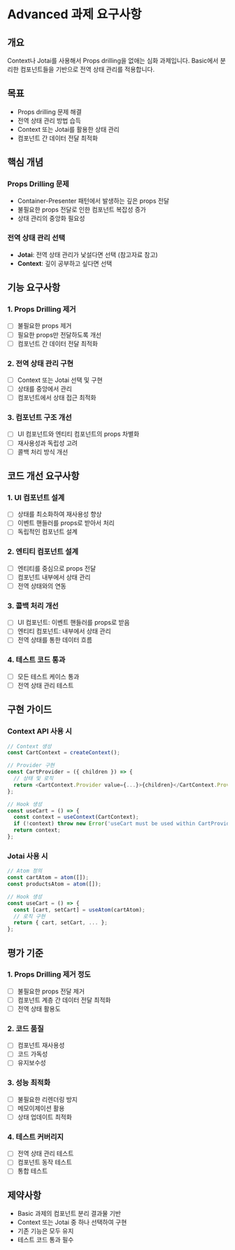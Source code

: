 # Advanced 과제 요구사항

## 개요

Context나 Jotai를 사용해서 Props drilling을 없애는 심화 과제입니다. Basic에서 분리한 컴포넌트들을 기반으로 전역 상태 관리를 적용합니다.

## 목표

- Props drilling 문제 해결
- 전역 상태 관리 방법 습득
- Context 또는 Jotai를 활용한 상태 관리
- 컴포넌트 간 데이터 전달 최적화

## 핵심 개념

### Props Drilling 문제

- Container-Presenter 패턴에서 발생하는 깊은 props 전달
- 불필요한 props 전달로 인한 컴포넌트 복잡성 증가
- 상태 관리의 중앙화 필요성

### 전역 상태 관리 선택

- **Jotai**: 전역 상태 관리가 낯설다면 선택 (참고자료 참고)
- **Context**: 깊이 공부하고 싶다면 선택

## 기능 요구사항

### 1. Props Drilling 제거

- [ ] 불필요한 props 제거
- [ ] 필요한 props만 전달하도록 개선
- [ ] 컴포넌트 간 데이터 전달 최적화

### 2. 전역 상태 관리 구현

- [ ] Context 또는 Jotai 선택 및 구현
- [ ] 상태를 중앙에서 관리
- [ ] 컴포넌트에서 상태 접근 최적화

### 3. 컴포넌트 구조 개선

- [ ] UI 컴포넌트와 엔티티 컴포넌트의 props 차별화
- [ ] 재사용성과 독립성 고려
- [ ] 콜백 처리 방식 개선

## 코드 개선 요구사항

### 1. UI 컴포넌트 설계

- [ ] 상태를 최소화하여 재사용성 향상
- [ ] 이벤트 핸들러를 props로 받아서 처리
- [ ] 독립적인 컴포넌트 설계

### 2. 엔티티 컴포넌트 설계

- [ ] 엔티티를 중심으로 props 전달
- [ ] 컴포넌트 내부에서 상태 관리
- [ ] 전역 상태와의 연동

### 3. 콜백 처리 개선

- [ ] UI 컴포넌트: 이벤트 핸들러를 props로 받음
- [ ] 엔티티 컴포넌트: 내부에서 상태 관리
- [ ] 전역 상태를 통한 데이터 흐름

### 4. 테스트 코드 통과

- [ ] 모든 테스트 케이스 통과
- [ ] 전역 상태 관리 테스트

## 구현 가이드

### Context API 사용 시

```typescript
// Context 생성
const CartContext = createContext();

// Provider 구현
const CartProvider = ({ children }) => {
  // 상태 및 로직
  return <CartContext.Provider value={...}>{children}</CartContext.Provider>;
};

// Hook 생성
const useCart = () => {
  const context = useContext(CartContext);
  if (!context) throw new Error('useCart must be used within CartProvider');
  return context;
};
```

### Jotai 사용 시

```typescript
// Atom 정의
const cartAtom = atom([]);
const productsAtom = atom([]);

// Hook 생성
const useCart = () => {
  const [cart, setCart] = useAtom(cartAtom);
  // 로직 구현
  return { cart, setCart, ... };
};
```

## 평가 기준

### 1. Props Drilling 제거 정도

- [ ] 불필요한 props 전달 제거
- [ ] 컴포넌트 계층 간 데이터 전달 최적화
- [ ] 전역 상태 활용도

### 2. 코드 품질

- [ ] 컴포넌트 재사용성
- [ ] 코드 가독성
- [ ] 유지보수성

### 3. 성능 최적화

- [ ] 불필요한 리렌더링 방지
- [ ] 메모이제이션 활용
- [ ] 상태 업데이트 최적화

### 4. 테스트 커버리지

- [ ] 전역 상태 관리 테스트
- [ ] 컴포넌트 동작 테스트
- [ ] 통합 테스트

## 제약사항

- Basic 과제의 컴포넌트 분리 결과물 기반
- Context 또는 Jotai 중 하나 선택하여 구현
- 기존 기능은 모두 유지
- 테스트 코드 통과 필수
